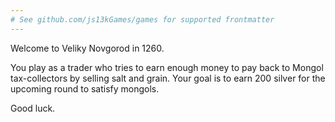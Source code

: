 ```yaml
---
# See github.com/js13kGames/games for supported frontmatter
---
```

Welcome to Veliky Novgorod in 1260. 

You play as a trader who tries to earn enough money to pay back to Mongol tax-collectors by selling salt and grain. Your goal is to earn 200 silver for the upcoming round to satisfy mongols. 

Good luck.
